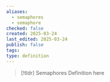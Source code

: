 ```yaml
---
aliases:
  - semaphores
  - semaphore
checked: false
created: 2025-03-24
last_edited: 2025-03-24
publish: false
tags: 
type: definition
---
```

>[!tldr] Semaphores
>Definition here

